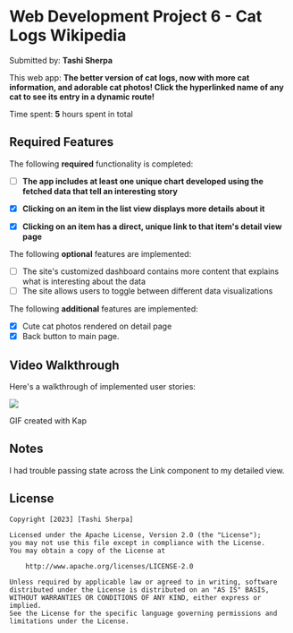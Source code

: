 # Web Development Project 6 - Cat Logs Wikipedia

Submitted by: **Tashi Sherpa**

This web app: **The better version of cat logs, now with more cat information, and adorable cat photos! Click the hyperlinked name of any cat to see its entry in a dynamic route!**

Time spent: **5** hours spent in total

## Required Features

The following **required** functionality is completed:

- [ ] **The app includes at least one unique chart developed using the fetched data that tell an interesting story**
- [X] **Clicking on an item in the list view displays more details about it**
- [X] **Clicking on an item has a direct, unique link to that item's detail view page**


The following **optional** features are implemented:

- [ ] The site's customized dashboard contains more content that explains what is interesting about the data
- [ ] The site allows users to toggle between different data visualizations

The following **additional** features are implemented:

* [X] Cute cat photos rendered on detail page
* [X] Back button to main page.

## Video Walkthrough

Here's a walkthrough of implemented user stories:

![](https://github.com/TSherpa10/project6_web102/blob/main/project6_web102.gif)

<!-- Replace this with whatever GIF tool you used! -->
GIF created with Kap
<!-- Recommended tools:
[Kap](https://getkap.co/) for macOS
[ScreenToGif](https://www.screentogif.com/) for Windows
[peek](https://github.com/phw/peek) for Linux. -->

## Notes

I had trouble passing state across the Link component to my detailed view.

## License

    Copyright [2023] [Tashi Sherpa]

    Licensed under the Apache License, Version 2.0 (the "License");
    you may not use this file except in compliance with the License.
    You may obtain a copy of the License at

        http://www.apache.org/licenses/LICENSE-2.0

    Unless required by applicable law or agreed to in writing, software
    distributed under the License is distributed on an "AS IS" BASIS,
    WITHOUT WARRANTIES OR CONDITIONS OF ANY KIND, either express or implied.
    See the License for the specific language governing permissions and
    limitations under the License.
